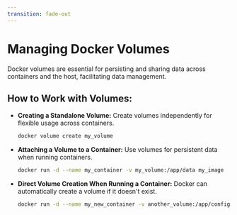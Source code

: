 ```yaml
---
transition: fade-out
---
```


# Managing Docker Volumes

Docker volumes are essential for persisting and sharing data across containers and the host, facilitating data management.

## How to Work with Volumes:

- **Creating a Standalone Volume:**
  Create volumes independently for flexible usage across containers.
  ```bash
  docker volume create my_volume
  ```

- **Attaching a Volume to a Container:**
  Use volumes for persistent data when running containers.
  ```bash
  docker run -d --name my_container -v my_volume:/app/data my_image
  ```

- **Direct Volume Creation When Running a Container:**
  Docker can automatically create a volume if it doesn't exist.
  ```bash
  docker run -d --name my_new_container -v another_volume:/app/config my_image
  ```
